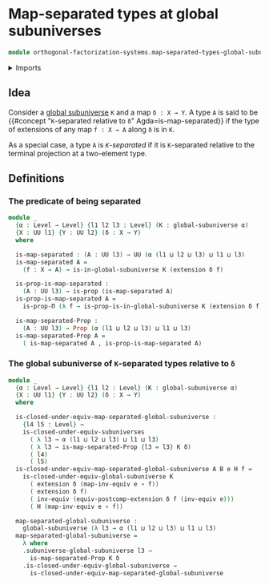 # Map-separated types at global subuniverses

```agda
module orthogonal-factorization-systems.map-separated-types-global-subuniverses where
```

<details><summary>Imports</summary>

```agda
open import foundation.dependent-pair-types
open import foundation.equivalences
open import foundation.global-subuniverses
open import foundation.universe-levels

open import foundation-core.function-types
open import foundation-core.identity-types
open import foundation-core.propositions

open import orthogonal-factorization-systems.extensions-maps
```

</details>

## Idea

Consider a [global subuniverse](foundation.global-subuniverses.md) `K` and a map
`δ : X → Y`. A type `A` is said to be
{{#concept "`K`-separated relative to `δ`" Agda=is-map-separated}} if the type
of extensions of any map `f : X → A` along `δ` is in `K`.

As a special case, a type `A` is _`K`-separated_ if it is `K`-separated relative
to the terminal projection at a two-element type.

## Definitions

### The predicate of being separated

```agda
module _
  {α : Level → Level} {l1 l2 l3 : Level} (K : global-subuniverse α)
  {X : UU l1} {Y : UU l2} (δ : X → Y)
  where

  is-map-separated : (A : UU l3) → UU (α (l1 ⊔ l2 ⊔ l3) ⊔ l1 ⊔ l3)
  is-map-separated A =
    (f : X → A) → is-in-global-subuniverse K (extension δ f)

  is-prop-is-map-separated :
    (A : UU l3) → is-prop (is-map-separated A)
  is-prop-is-map-separated A =
    is-prop-Π (λ f → is-prop-is-in-global-subuniverse K (extension δ f))

  is-map-separated-Prop :
    (A : UU l3) → Prop (α (l1 ⊔ l2 ⊔ l3) ⊔ l1 ⊔ l3)
  is-map-separated-Prop A =
    ( is-map-separated A , is-prop-is-map-separated A)
```

### The global subuniverse of `K`-separated types relative to `δ`

```agda
module _
  {α : Level → Level} {l1 l2 : Level} (K : global-subuniverse α)
  {X : UU l1} {Y : UU l2} (δ : X → Y)
  where

  is-closed-under-equiv-map-separated-global-subuniverse :
    {l4 l5 : Level} →
    is-closed-under-equiv-subuniverses
      ( λ l3 → α (l1 ⊔ l2 ⊔ l3) ⊔ l1 ⊔ l3)
      ( λ l3 → is-map-separated-Prop {l3 = l3} K δ)
      ( l4)
      ( l5)
  is-closed-under-equiv-map-separated-global-subuniverse A B e H f =
    is-closed-under-equiv-global-subuniverse K
      ( extension δ (map-inv-equiv e ∘ f))
      ( extension δ f)
      ( inv-equiv (equiv-postcomp-extension δ f (inv-equiv e)))
      ( H (map-inv-equiv e ∘ f))

  map-separated-global-subuniverse :
    global-subuniverse (λ l3 → α (l1 ⊔ l2 ⊔ l3) ⊔ l1 ⊔ l3)
  map-separated-global-subuniverse =
    λ where
    .subuniverse-global-subuniverse l3 →
      is-map-separated-Prop K δ
    .is-closed-under-equiv-global-subuniverse →
      is-closed-under-equiv-map-separated-global-subuniverse
```
